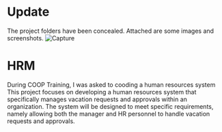 # Update
The project folders have been concealed. Attached are some images and screenshots.
![Capture](https://github.com/abdullahzahrani/HRM/assets/80927488/d1c03e3f-768f-464c-8f0f-ea49ff32b79b)


# HRM 
During COOP Training, I was asked to cooding a human resources system
This project focuses on developing a human resources system that specifically manages vacation requests and approvals within an organization. The system will be designed to meet specific requirements, namely allowing both the manager and HR personnel to handle vacation requests and approvals.


